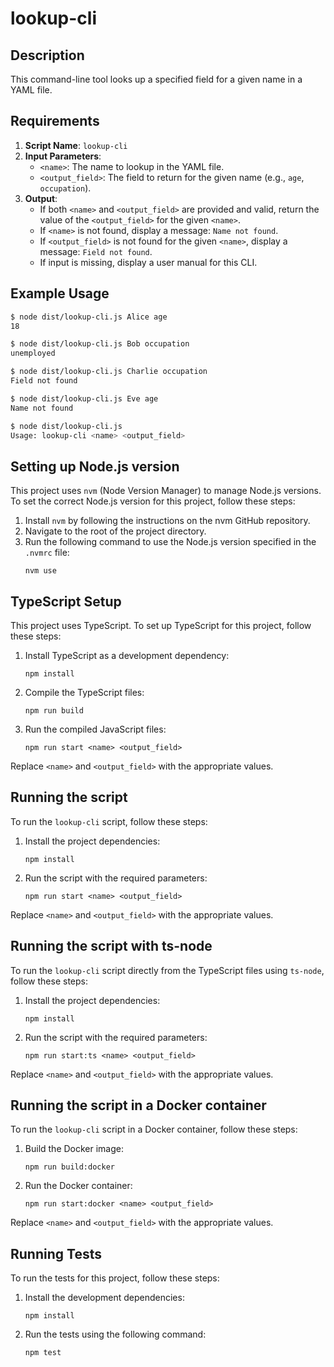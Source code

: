 # lookup-cli

## Description

This command-line tool looks up a specified field for a given name in a YAML file.

## Requirements

1. **Script Name**: `lookup-cli`
2. **Input Parameters**:
   - `<name>`: The name to lookup in the YAML file.
   - `<output_field>`: The field to return for the given name (e.g., `age`, `occupation`).
3. **Output**:
   - If both `<name>` and `<output_field>` are provided and valid, return the value of the `<output_field>` for the given `<name>`.
   - If `<name>` is not found, display a message: `Name not found`.
   - If `<output_field>` is not found for the given `<name>`, display a message: `Field not found`.
   - If input is missing, display a user manual for this CLI.

## Example Usage

```bash
$ node dist/lookup-cli.js Alice age
18

$ node dist/lookup-cli.js Bob occupation
unemployed

$ node dist/lookup-cli.js Charlie occupation
Field not found

$ node dist/lookup-cli.js Eve age
Name not found

$ node dist/lookup-cli.js
Usage: lookup-cli <name> <output_field>
```

## Setting up Node.js version

This project uses `nvm` (Node Version Manager) to manage Node.js versions. To set the correct Node.js version for this project, follow these steps:

1. Install `nvm` by following the instructions on the nvm GitHub repository.
2. Navigate to the root of the project directory.
3. Run the following command to use the Node.js version specified in the `.nvmrc` file:
   ```
   nvm use
   ```

## TypeScript Setup

This project uses TypeScript. To set up TypeScript for this project, follow these steps:

1. Install TypeScript as a development dependency:
   ```
   npm install
   ```

2. Compile the TypeScript files:
   ```
   npm run build
   ```

3. Run the compiled JavaScript files:
   ```
   npm run start <name> <output_field>
   ```

Replace `<name>` and `<output_field>` with the appropriate values.

## Running the script

To run the `lookup-cli` script, follow these steps:

1. Install the project dependencies:
   ```
   npm install
   ```

2. Run the script with the required parameters:
   ```
   npm run start <name> <output_field>
   ```

Replace `<name>` and `<output_field>` with the appropriate values.

## Running the script with ts-node

To run the `lookup-cli` script directly from the TypeScript files using `ts-node`, follow these steps:

1. Install the project dependencies:
   ```
   npm install
   ```

2. Run the script with the required parameters:
   ```
   npm run start:ts <name> <output_field>
   ```

Replace `<name>` and `<output_field>` with the appropriate values.

## Running the script in a Docker container

To run the `lookup-cli` script in a Docker container, follow these steps:

1. Build the Docker image:
   ```
   npm run build:docker
   ```

2. Run the Docker container:
   ```
   npm run start:docker <name> <output_field>
   ```

Replace `<name>` and `<output_field>` with the appropriate values.

## Running Tests

To run the tests for this project, follow these steps:

1. Install the development dependencies:
   ```
   npm install
   ```

2. Run the tests using the following command:
   ```
   npm test
   ```
